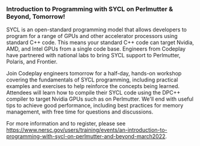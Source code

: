 ### Introduction to Programming with SYCL on Perlmutter & Beyond, Tomorrow!

SYCL is an open-standard programming model that allows developers to program for
a range of GPUs and other accelerator processors using standard C++ code. This
means your standard C++ code can target Nvidia, AMD, and Intel GPUs from a
single code base. Engineers from Codeplay have partnered with national labs to
bring SYCL support to Perlmutter, Polaris, and Frontier.

Join Codeplay engineers tomorrow for a half-day, hands-on workshop covering 
the fundamentals of SYCL programming, including practical examples and exercises
to help reinforce the concepts being learned. Attendees will learn how to 
compile their SYCL code using the DPC++ compiler to target Nvidia GPUs such as 
on Perlmutter. We'll end with useful tips to achieve good performance, including
best practices for memory management, with free time for questions and
discussions.

For more information and to register, please see 
<https://www.nersc.gov/users/training/events/an-introduction-to-programming-with-sycl-on-perlmutter-and-beyond-march2022>.
